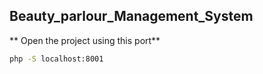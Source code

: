 ## Beauty_parlour_Management_System

** Open the project using this port**
```bash
php -S localhost:8001
```

